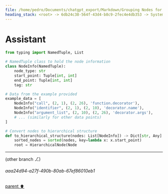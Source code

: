 ```yaml
---
file: /home/pedro/Documents/chatgpt_export/Markdown/Grouping Nodes for Analysis.md
heading_stack: <root> -> 6db24c38-564f-43d4-b8c9-2fec4e4db353 -> System -> 2953287f-20e5-44fb-a584-4bfe4f961bbb -> System -> aaa23f50-fb72-4433-a7f7-075d9fdfe0f3 -> User -> b5e935e4-8ecf-4850-ac07-4d63ba79b17e -> Assistant -> ad08acfc-210e-4de6-8495-802cfd6644c0 -> Assistant -> 58d33044-a31f-4722-880d-41adf2e0d2e9 -> Tool -> 9a8e14e9-c1db-4b63-9860-668ca3c413e6 -> Assistant -> aaa20cb6-bdc0-41ca-b038-b00cfecd1334 -> User -> f356137c-fbe2-438d-87bb-9695d4112c6c -> Assistant -> d7ff89f8-b73e-4302-af13-473e623c04d9 -> Assistant -> 8df1bdf2-c2ab-45fe-8f3c-29e899a2be79 -> Tool -> f9188ff9-69b8-4c8b-9f72-46698e2fed91 -> Assistant -> a486650a-5d1b-44dd-a66a-ecbb8f23cf42 -> Assistant -> 7fdad3d6-7b6d-4d3c-8450-6f8525f549d8 -> Tool -> 7c2665d3-04a1-463c-96b6-5fe58821ab2f -> Assistant -> aaa2d1fe-01f1-415d-a411-8207fa5fc1ac -> User -> f381d9d6-d4ba-4a39-aee9-5fe0ada66351 -> Assistant -> 08f84522-f933-4eb5-a3ee-545e563022a4 -> Assistant -> 67db0ed6-ee08-4988-ad9f-f19485da0924 -> Tool -> c855f4d9-51a4-4004-9177-c2a2991bac50 -> Assistant -> aaa21fdf-f794-428e-b18e-0a5da141e948 -> User -> 1b40b10b-55f0-4dc2-a8c7-de2fc63cd84e -> Assistant
---
```

# Assistant

```python
from typing import NamedTuple, List

# NamedTuple class to hold the node information
class NodeInfo(NamedTuple):
    node_type: str
    start_point: Tuple[int, int]
    end_point: Tuple[int, int]
    tag: str

# Data from the example provided
example_data = [
    NodeInfo("call", (2, 1), (2, 26), 'function.decorator'),
    NodeInfo("identifier", (2, 1), (2, 10), 'decorator.name'),
    NodeInfo("argument_list", (2, 10), (2, 26), 'decorator.args'),
    # ... (similarly for other data points)
]

# Convert nodes to hierarchical structure
def to_hierarchical_structure(nodes: List[NodeInfo]) -> Dict[str, Any]:
    sorted_nodes = sorted(nodes, key=lambda x: x.start_point)
    root = HierarchicalNode(Node
```

---

(other branch ⎇)
###### aaa24d94-a27f-490b-80ab-67ef86010eb1
[parent ⬆️](#c855f4d9-51a4-4004-9177-c2a2991bac50)
